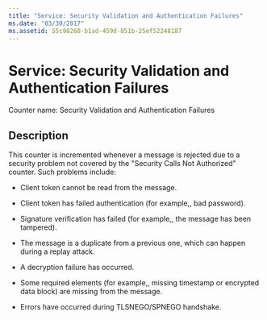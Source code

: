 ```yaml
---
title: "Service: Security Validation and Authentication Failures"
ms.date: "03/30/2017"
ms.assetid: 55c98268-b1ad-459d-851b-25ef52248187
---
```

# Service: Security Validation and Authentication Failures
Counter name: Security Validation and Authentication Failures  
  
## Description  
 This counter is incremented whenever a message is rejected due to a security problem not covered by the "Security Calls Not Authorized" counter. Such problems include:  
  
- Client token cannot be read from the message.  
  
- Client token has failed authentication (for example,, bad password).  
  
- Signature verification has failed (for example,, the message has been tampered).  
  
- The message is a duplicate from a previous one, which can happen during a replay attack.  
  
- A decryption failure has occurred.  
  
- Some required elements (for example,, missing timestamp or encrypted data block) are missing from the message.  
  
- Errors have occurred during TLSNEGO/SPNEGO handshake.
